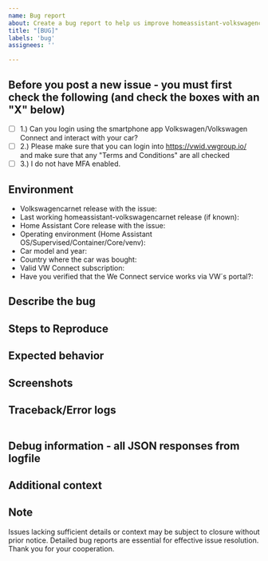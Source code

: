 ```yaml
---
name: Bug report
about: Create a bug report to help us improve homeassistant-volkswagencarnet
title: "[BUG]"
labels: 'bug'
assignees: ''

---
```


<!-- Please READ THIS FIRST

Before opening a new issue, please check if a similar one is already open

DO NOT DELETE ANY TEXT from this template! Otherwise, your issue may be closed without comment.

Please check if the bug is already reported and add more information there instead of creating a new report.

-->

## Before you post a new issue - you must first check the following (and check the boxes with an "X" below)
- [ ] 1.) Can you login using the smartphone app Volkswagen/Volkswagen Connect and interact with your car?
- [ ] 2.) Please make sure that you can login into https://vwid.vwgroup.io/ and make sure that any "Terms and Conditions" are all checked
- [ ] 3.) I do not have MFA enabled.

## Environment
<!--
  MANDATORY: Fill in the following details.
  Issues lacking those details may be subject to closure without prior notice.
-->
- Volkswagencarnet release with the issue:
- Last working homeassistant-volkswagencarnet release (if known):
- Home Assistant Core release with the issue:
- Operating environment (Home Assistant OS/Supervised/Container/Core/venv):
- Car model and year:
- Country where the car was bought:
- Valid VW Connect subscription:
- Have you verified that the We Connect service works via VW´s portal?:

## Describe the bug
<!--
  Make a brief description of the problem you are experiencing
-->


## Steps to Reproduce
<!--
  Please list the steps needed to reproduce the issue
-->


## Expected behavior
<!--
  Insert a brief description of the expected behavior is
-->


## Screenshots
<!--
  If applicable, add screenshots to help explain your problem.
-->


## Traceback/Error logs
<!--
  If you come across any trace or error logs, please provide them.
-->

```txt

```

## Debug information - all JSON responses from logfile
<!--
  Turn on debug and post the results here: Paste in you link with all debug information, save to text file or use https://www.pastebin.org/

  For instructions on how to enable debug logging in Home Assistant, please refer to this wiki page:
  https://github.com/robinostlund/homeassistant-volkswagencarnet/wiki/Enabling-Debug-Logging-in-Home-Assistant
-->

## Additional context
<!--
  Add any other context about the problem here.
-->

## Note
Issues lacking sufficient details or context may be subject to closure without prior notice. Detailed bug reports are essential for effective issue resolution. Thank you for your cooperation.
